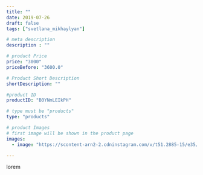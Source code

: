 ```yaml
---
title: ""
date: 2019-07-26
draft: false
tags: ["svetlana_mikhaylyan"]

# meta description
description : ""

# product Price
price: "3000"
priceBefore: "3600.0"

# Product Short Description
shortDescription: ""

#product ID
productID: "B0YNmLEIkPH"

# type must be "products"
type: "products"

# product Images
# first image will be shown in the product page
images:
  - image: "https://scontent-arn2-2.cdninstagram.com/v/t51.2885-15/e35/66064448_425397798061524_5411340235196533446_n.jpg?se=7&tp=1&_nc_ht=scontent-arn2-2.cdninstagram.com&_nc_cat=100&_nc_ohc=9mLMunOl9ScAX_eppV_&ccb=7-4&oh=65f44aa1f495e98e8bcb819d0da35607&oe=608501F6&_nc_sid=86f79a&ig_cache_key=MjA5NjQ4NTQyNDM2NjI0MDcxMQ%3D%3D.2-ccb7-4"

---
```

lorem
